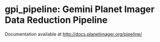 # gpi_pipeline: Gemini Planet Imager Data Reduction Pipeline

Documentation available at http://docs.planetimager.org/pipeline/ 
